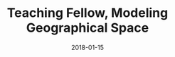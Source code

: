 ---
title: "Teaching Fellow, Modeling Geographical Space"
collection: teaching
type: "Graduate course"
permalink: /teaching/2018-teaching-1
venue: "School of Forestry & Environmental Studies, Yale University"
date: 2018-01-15
location: "New Haven, CT"
---